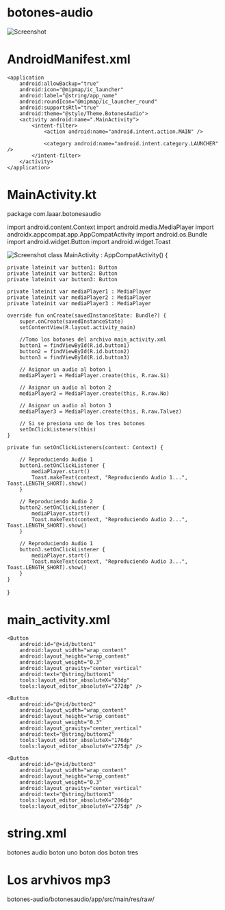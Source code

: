 # botones-audio



 ![Screenshot](botones-audio_1.png) 


# AndroidManifest.xml

<?xml version="1.0" encoding="utf-8"?>
<manifest xmlns:android="http://schemas.android.com/apk/res/android"
    package="com.laaar.botonesaudio">

    <application
        android:allowBackup="true"
        android:icon="@mipmap/ic_launcher"
        android:label="@string/app_name"
        android:roundIcon="@mipmap/ic_launcher_round"
        android:supportsRtl="true"
        android:theme="@style/Theme.BotonesAudio">
        <activity android:name=".MainActivity">
            <intent-filter>
                <action android:name="android.intent.action.MAIN" />

                <category android:name="android.intent.category.LAUNCHER" />
            </intent-filter>
        </activity>
    </application>

</manifest>



# MainActivity.kt

package com.laaar.botonesaudio

import android.content.Context
import android.media.MediaPlayer
import androidx.appcompat.app.AppCompatActivity
import android.os.Bundle
import android.widget.Button
import android.widget.Toast

 ![Screenshot](screenshot.png) 
class MainActivity : AppCompatActivity() {

    private lateinit var button1: Button
    private lateinit var button2: Button
    private lateinit var button3: Button

    private lateinit var mediaPlayer1 : MediaPlayer
    private lateinit var mediaPlayer2 : MediaPlayer
    private lateinit var mediaPlayer3 : MediaPlayer

    override fun onCreate(savedInstanceState: Bundle?) {
        super.onCreate(savedInstanceState)
        setContentView(R.layout.activity_main)

        //Tomo los botones del archivo main_activity.xml
        button1 = findViewById(R.id.button1)
        button2 = findViewById(R.id.button2)
        button3 = findViewById(R.id.button3)

        // Asignar un audio al boton 1
        mediaPlayer1 = MediaPlayer.create(this, R.raw.Si)

        // Asignar un audio al boton 2
        mediaPlayer2 = MediaPlayer.create(this, R.raw.No)

        // Asignar un audio al boton 3
        mediaPlayer3 = MediaPlayer.create(this, R.raw.Talvez)

        // Si se presiona uno de los tres botones
        setOnClickListeners(this)
    }

    private fun setOnClickListeners(context: Context) {

        // Reproduciendo Audio 1
        button1.setOnClickListener {
            mediaPlayer.start()
            Toast.makeText(context, "Reproduciendo Audio 1...", Toast.LENGTH_SHORT).show()
        }

        // Reproduciendo Audio 2
        button2.setOnClickListener {
            mediaPlayer.start()
            Toast.makeText(context, "Reproduciendo Audio 2...", Toast.LENGTH_SHORT).show()
        }

        // Reproduciendo Audio 1
        button3.setOnClickListener {
            mediaPlayer.start()
            Toast.makeText(context, "Reproduciendo Audio 3...", Toast.LENGTH_SHORT).show()
        }
    }
}


# main_activity.xml


<?xml version="1.0" encoding="utf-8"?>
<LinearLayout xmlns:android="http://schemas.android.com/apk/res/android"
    xmlns:tools="http://schemas.android.com/tools"
    android:layout_width="match_parent"
    android:layout_height="match_parent"
    android:orientation="horizontal"
    tools:context=".MainActivity">

    <Button
        android:id="@+id/button1"
        android:layout_width="wrap_content"
        android:layout_height="wrap_content"
        android:layout_weight="0.3"
        android:layout_gravity="center_vertical"
        android:text="@string/buttonn1"
        tools:layout_editor_absoluteX="63dp"
        tools:layout_editor_absoluteY="272dp" />

    <Button
        android:id="@+id/button2"
        android:layout_width="wrap_content"
        android:layout_height="wrap_content"
        android:layout_weight="0.3"
        android:layout_gravity="center_vertical"
        android:text="@string/buttonn2"
        tools:layout_editor_absoluteX="176dp"
        tools:layout_editor_absoluteY="275dp" />

    <Button
        android:id="@+id/button3"
        android:layout_width="wrap_content"
        android:layout_height="wrap_content"
        android:layout_weight="0.3"
        android:layout_gravity="center_vertical"
        android:text="@string/buttonn3"
        tools:layout_editor_absoluteX="286dp"
        tools:layout_editor_absoluteY="275dp" />

</LinearLayout>






# string.xml

<resources>
    <string name="app_name">botones audio</string>
    <string name="buttonn1">boton uno</string>
    <string name="buttonn2">boton dos</string>
    <string name="buttonn3">boton tres</string>
</resources>



# Los arvhivos mp3

botones-audio/botonesaudio/app/src/main/res/raw/
